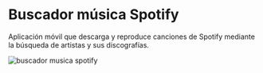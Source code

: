# Buscador música Spotify
Aplicación móvil que descarga y reproduce canciones de Spotify mediante la búsqueda de artistas y sus discografías.

![buscador musica spotify](https://user-images.githubusercontent.com/8220766/41879307-aca9d6c2-789e-11e8-9ef2-ed057353cd15.gif)
